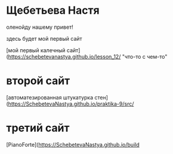 # Щебетьева Настя
оленойду нашему привет!

здесь будет 
мой первый сайт

[мой первый калечный сайт](https://schebetevanastya.github.io/lesson_12/ "что-то с чем-то"


# второй сайт

[автоматезированная штукатурка стен](https://SchebetevaNastya.github.io/praktika-9/src/


# третий сайт

[PianoForte](https://SchebetevaNastya.github.io/build

